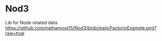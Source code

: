 # Nod3
 Lib for Node related data
<img>https://github.com/nathanyost15/Nod3/blob/main/FactorioExample.png?raw=true</img>
